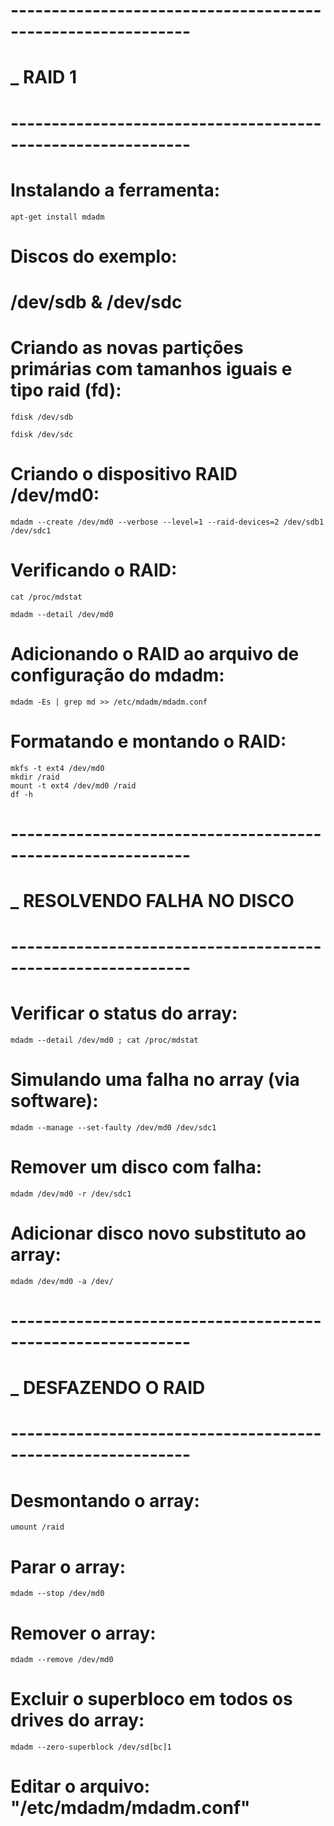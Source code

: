 # ------------------------------------------------------------
# _	RAID 1
# ------------------------------------------------------------

# Instalando a ferramenta:

	apt-get install mdadm

# Discos do exemplo: 
# /dev/sdb & /dev/sdc

# Criando as novas partições primárias com tamanhos iguais e tipo raid (fd):

	fdisk /dev/sdb
	
	fdisk /dev/sdc

# Criando o dispositivo RAID /dev/md0:

	mdadm --create /dev/md0 --verbose --level=1 --raid-devices=2 /dev/sdb1 /dev/sdc1

# Verificando o RAID:

	cat /proc/mdstat

	mdadm --detail /dev/md0

# Adicionando o RAID ao arquivo de configuração do mdadm:

	mdadm -Es | grep md >> /etc/mdadm/mdadm.conf

# Formatando e montando o RAID:

	mkfs -t ext4 /dev/md0
	mkdir /raid
	mount -t ext4 /dev/md0 /raid
	df -h
# ------------------------------------------------------------
# _	RESOLVENDO FALHA NO DISCO
# ------------------------------------------------------------

# Verificar o status do array:

	mdadm --detail /dev/md0 ; cat /proc/mdstat

# Simulando uma falha no array (via software):

	mdadm --manage --set-faulty /dev/md0 /dev/sdc1

# Remover um disco com falha:

	mdadm /dev/md0 -r /dev/sdc1

# Adicionar disco novo substituto ao array:

	mdadm /dev/md0 -a /dev/

# ------------------------------------------------------------
# _	DESFAZENDO O RAID
# ------------------------------------------------------------

# Desmontando o array:

	umount /raid

# Parar o array:

	mdadm --stop /dev/md0

# Remover o array:

	mdadm --remove /dev/md0

# Excluir o superbloco em todos os drives do array:

	mdadm --zero-superblock /dev/sd[bc]1

# Editar o arquivo: "/etc/mdadm/mdadm.conf"